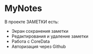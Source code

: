 # MyNotes

В проекте ЗАМЕТКИ есть:
* Экран сохранения заметки
* Редактирования и удаление заметки
* Работа с CoreData
* Авторизация через Github
 
